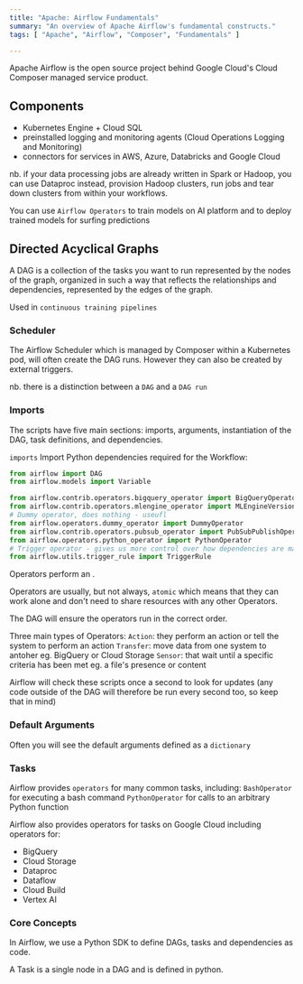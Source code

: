 ```yaml
---
title: "Apache: Airflow Fundamentals"
summary: "An overview of Apache Airflow's fundamental constructs."
tags: [ "Apache", "Airflow", "Composer", "Fundamentals" ]

---
```


Apache Airflow is the open source project behind Google Cloud's Cloud Composer managed service product.

## Components

- Kubernetes Engine + Cloud SQL 
- preinstalled logging and monitoring agents (Cloud Operations Logging and Monitoring)
- connectors for services in AWS, Azure, Databricks and Google Cloud

nb. if your data processing jobs are already written in Spark or Hadoop, you can use Dataproc instead, provision Hadoop clusters, run jobs and tear down clusters from within your workflows.

You can use `Airflow Operators` to train models on AI platform and to deploy trained models for surfing predictions



## Directed Acyclical Graphs

A DAG is a collection of the tasks you want to run represented by the nodes of the graph, organized in such a way that reflects the relationships and dependencies, represented by the edges of the graph.

Used in `continuous training pipelines`

### Scheduler

The Airflow Scheduler which is managed by Composer within a Kubernetes pod, will often create the DAG runs. However they can also be created by external triggers.

nb. there is a distinction between a `DAG` and a `DAG run`

### Imports

The scripts have five main sections: imports, arguments, instantiation of the DAG, task definitions, and dependencies.

`imports` Import Python dependencies required for the Workflow:
```python
from airflow import DAG
from airflow.models import Variable

from airflow.contrib.operators.bigquery_operator import BigQueryOperator
from airflow.contrib.operators.mlengine_operator import MLEngineVersionOperator
# Dummy operator, does nothing - useufl
from airflow.operators.dummy_operator import DummyOperator
from airflow.contrib.operators.pubsub_operator import PubSubPublishOperator
from airflow.operators.python_operator import PythonOperator
# Trigger operator - gives us more control over how dependencies are managed
from airflow.utils.trigger_rule import TriggerRule
```

Operators perform an .

Operators are usually, but not always, `atomic` which means that they can work alone and don't need to share resources with any other Operators.

The DAG will ensure the operators run in the correct order.

Three main types of Operators:
`Action`: they perform an action or tell the system to perform an action
`Transfer`: move data from one system to antoher eg. BigQuery or Cloud Storage
`Sensor`: that wait until a specific criteria has been met eg. a file's presence or content



Airflow will check these scripts once a second to look for updates (any code outside of the DAG will therefore be run every second too, so keep that in mind)

### Default Arguments

Often you will see the default arguments defined as a `dictionary`


### Tasks

Airflow provides `operators` for many common tasks, including:
`BashOperator` for executing a bash command
`PythonOperator` for calls to an arbitrary Python function

Airflow also provides operators for tasks on Google Cloud including operators for:
- BigQuery 
- Cloud Storage
- Dataproc
- Dataflow
- Cloud Build
- Vertex AI 

### Core Concepts

In Airflow, we use a Python SDK to define DAGs, tasks and dependencies as code.

A Task is a single node in a DAG and is defined in python.

